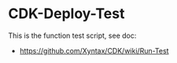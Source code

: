 # CDK-Deploy-Test

This is the function test script, see doc: 

* https://github.com/Xyntax/CDK/wiki/Run-Test